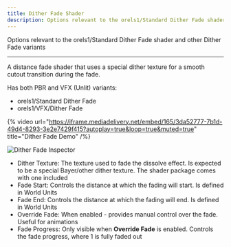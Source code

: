 ```yaml
---
title: Dither Fade Shader
description: Options relevant to the orels1/Standard Dither Fade shader and other Dither Fade variants
---
```


Options relevant to the orels1/Standard Dither Fade shader and other Dither Fade variants

---

A distance fade shader that uses a special dither texture for a smooth cutout transition during the fade.

Has both PBR and VFX (Unlit) variants:

- orels1/Standard Dither Fade
- orels1/VFX/Dither Fade

{% video url="https://iframe.mediadelivery.net/embed/165/3da52777-7b1d-49d4-8293-3e2e7429f415?autoplay=true&loop=true&muted=true" title="Dither Fade Demo" /%}

![Dither Fade Inspector](/img/docs/orl-standard/dither-fade/dither-fade.png "Dither Fade Inspector")

- Dither Texture: The texture used to fade the dissolve effect. Is expected to be a special Bayer/other dither texture. The shader package comes with one included
- Fade Start: Controls the distance at which the fading will start. Is defined in World Units
- Fade End: Controls the distance at which the fading will end. Is defined in World Units
- Override Fade: When enabled - provides manual control over the fade. Useful for animations
- Fade Progress: Only visible when **Override Fade** is enabled. Controls the fade progress, where 1 is fully faded out